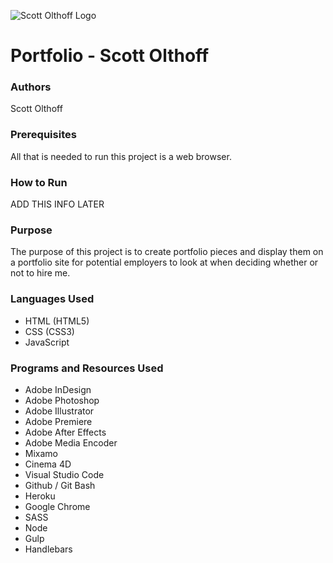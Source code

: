 ![Scott Olthoff Logo](images/readme_logo.jpg)

# Portfolio - Scott Olthoff

### Authors
Scott Olthoff

### Prerequisites
All that is needed to run this project is a web browser.

### How to Run
ADD THIS INFO LATER

### Purpose
The purpose of this project is to create portfolio pieces and display them on a portfolio site for potential employers to look at when deciding whether or not to hire me.

### Languages Used
* HTML (HTML5)
* CSS (CSS3) 
* JavaScript

### Programs and Resources Used
* Adobe InDesign
* Adobe Photoshop
* Adobe Illustrator
* Adobe Premiere
* Adobe After Effects
* Adobe Media Encoder
* Mixamo
* Cinema 4D
* Visual Studio Code
* Github / Git Bash
* Heroku
* Google Chrome
* SASS
* Node
* Gulp
* Handlebars
